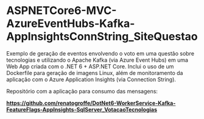 # ASPNETCore6-MVC-AzureEventHubs-Kafka-AppInsightsConnString_SiteQuestao
Exemplo de geração de eventos envolvendo o voto em uma questão sobre tecnologias e utilizando o Apache Kafka (via Azure Event Hubs) em uma Web App criada com o .NET 6 + ASP.NET Core. Inclui o uso de um Dockerfile para geração de imagens Linux, além de monitoramento da aplicação com o Azure Application Insights (via Connection String).

Repositório com a aplicação para consumo das mensagens:

**https://github.com/renatogroffe/DotNet6-WorkerService-Kafka-FeatureFlags-AppInsights-SqlServer_VotacaoTecnologias**

